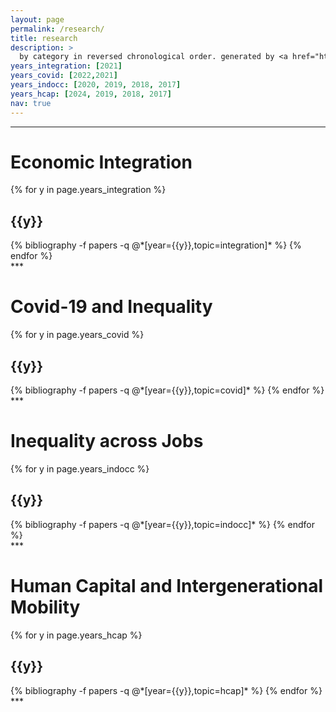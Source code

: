```yaml
---
layout: page
permalink: /research/
title: research
description: >
  by category in reversed chronological order. generated by <a href="https://github.com/inukshuk/jekyll-scholar" target="_blank">jekyll-scholar</a>
years_integration: [2021]
years_covid: [2022,2021]
years_indocc: [2020, 2019, 2018, 2017]
years_hcap: [2024, 2019, 2018, 2017]
nav: true
---
```

***
<div class="publications">
<h1 class="year">Economic Integration</h1>
{% for y in page.years_integration %}
  <h2 class="year">{{y}}</h2>
  {% bibliography -f papers -q @*[year={{y}},topic=integration]* %}
{% endfor %}
</div>
***
<div class="publications">
<h1 class="year">Covid-19 and Inequality</h1>
{% for y in page.years_covid %}
  <h2 class="year">{{y}}</h2>
  {% bibliography -f papers -q @*[year={{y}},topic=covid]* %}
{% endfor %}
</div>
***
<div class="publications">
<h1 class="year">Inequality across Jobs</h1>
{% for y in page.years_indocc %}
  <h2 class="year">{{y}}</h2>
  {% bibliography -f papers -q @*[year={{y}},topic=indocc]* %}
{% endfor %}
</div>
***
<div class="publications">
<h1 class="year">Human Capital and Intergenerational Mobility</h1>
{% for y in page.years_hcap %}
  <h2 class="year">{{y}}</h2>
  {% bibliography -f papers -q @*[year={{y}},topic=hcap]* %}
{% endfor %}
</div>
***



